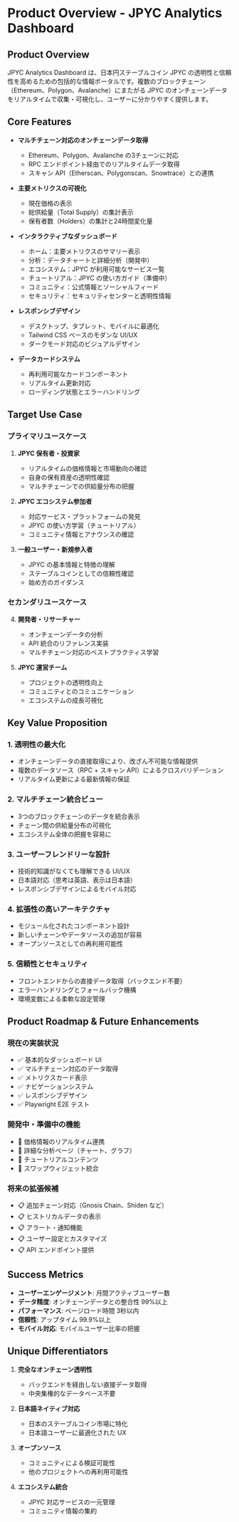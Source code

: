 # Product Overview - JPYC Analytics Dashboard

## Product Overview

JPYC Analytics Dashboard は、日本円ステーブルコイン JPYC の透明性と信頼性を高めるための包括的な情報ポータルです。複数のブロックチェーン（Ethereum、Polygon、Avalanche）にまたがる JPYC のオンチェーンデータをリアルタイムで収集・可視化し、ユーザーに分かりやすく提供します。

## Core Features

- **マルチチェーン対応のオンチェーンデータ取得**
  - Ethereum、Polygon、Avalanche の3チェーンに対応
  - RPC エンドポイント経由でのリアルタイムデータ取得
  - スキャン API（Etherscan、Polygonscan、Snowtrace）との連携

- **主要メトリクスの可視化**
  - 現在価格の表示
  - 総供給量（Total Supply）の集計表示
  - 保有者数（Holders）の集計と24時間変化量

- **インタラクティブなダッシュボード**
  - ホーム：主要メトリクスのサマリー表示
  - 分析：データチャートと詳細分析（開発中）
  - エコシステム：JPYC が利用可能なサービス一覧
  - チュートリアル：JPYC の使い方ガイド（準備中）
  - コミュニティ：公式情報とソーシャルフィード
  - セキュリティ：セキュリティセンターと透明性情報

- **レスポンシブデザイン**
  - デスクトップ、タブレット、モバイルに最適化
  - Tailwind CSS ベースのモダンな UI/UX
  - ダークモード対応のビジュアルデザイン

- **データカードシステム**
  - 再利用可能なカードコンポーネント
  - リアルタイム更新対応
  - ローディング状態とエラーハンドリング

## Target Use Case

### プライマリユースケース

1. **JPYC 保有者・投資家**
   - リアルタイムの価格情報と市場動向の確認
   - 自身の保有資産の透明性確認
   - マルチチェーンでの供給量分布の把握

2. **JPYC エコシステム参加者**
   - 対応サービス・プラットフォームの発見
   - JPYC の使い方学習（チュートリアル）
   - コミュニティ情報とアナウンスの確認

3. **一般ユーザー・新規参入者**
   - JPYC の基本情報と特徴の理解
   - ステーブルコインとしての信頼性確認
   - 始め方のガイダンス

### セカンダリユースケース

4. **開発者・リサーチャー**
   - オンチェーンデータの分析
   - API 統合のリファレンス実装
   - マルチチェーン対応のベストプラクティス学習

5. **JPYC 運営チーム**
   - プロジェクトの透明性向上
   - コミュニティとのコミュニケーション
   - エコシステムの成長可視化

## Key Value Proposition

### 1. **透明性の最大化**
   - オンチェーンデータの直接取得により、改ざん不可能な情報提供
   - 複数のデータソース（RPC + スキャン API）によるクロスバリデーション
   - リアルタイム更新による最新情報の保証

### 2. **マルチチェーン統合ビュー**
   - 3つのブロックチェーンのデータを統合表示
   - チェーン間の供給量分布の可視化
   - エコシステム全体の把握を容易に

### 3. **ユーザーフレンドリーな設計**
   - 技術的知識がなくても理解できる UI/UX
   - 日本語対応（思考は英語、表示は日本語）
   - レスポンシブデザインによるモバイル対応

### 4. **拡張性の高いアーキテクチャ**
   - モジュール化されたコンポーネント設計
   - 新しいチェーンやデータソースの追加が容易
   - オープンソースとしての再利用可能性

### 5. **信頼性とセキュリティ**
   - フロントエンドからの直接データ取得（バックエンド不要）
   - エラーハンドリングとフォールバック機構
   - 環境変数による柔軟な設定管理

## Product Roadmap & Future Enhancements

### 現在の実装状況
- ✅ 基本的なダッシュボード UI
- ✅ マルチチェーン対応のデータ取得
- ✅ メトリクスカード表示
- ✅ ナビゲーションシステム
- ✅ レスポンシブデザイン
- ✅ Playwright E2E テスト

### 開発中・準備中の機能
- 🚧 価格情報のリアルタイム連携
- 🚧 詳細な分析ページ（チャート、グラフ）
- 🚧 チュートリアルコンテンツ
- 🚧 スワップウィジェット統合

### 将来の拡張候補
- 📋 追加チェーン対応（Gnosis Chain、Shiden など）
- 📋 ヒストリカルデータの表示
- 📋 アラート・通知機能
- 📋 ユーザー設定とカスタマイズ
- 📋 API エンドポイント提供

## Success Metrics

- **ユーザーエンゲージメント**: 月間アクティブユーザー数
- **データ精度**: オンチェーンデータとの整合性 99%以上
- **パフォーマンス**: ページロード時間 3秒以内
- **信頼性**: アップタイム 99.9%以上
- **モバイル対応**: モバイルユーザー比率の把握

## Unique Differentiators

1. **完全なオンチェーン透明性**
   - バックエンドを経由しない直接データ取得
   - 中央集権的なデータベース不要

2. **日本語ネイティブ対応**
   - 日本のステーブルコイン市場に特化
   - 日本語ユーザーに最適化された UX

3. **オープンソース**
   - コミュニティによる検証可能性
   - 他のプロジェクトへの再利用可能性

4. **エコシステム統合**
   - JPYC 対応サービスの一元管理
   - コミュニティ情報の集約

